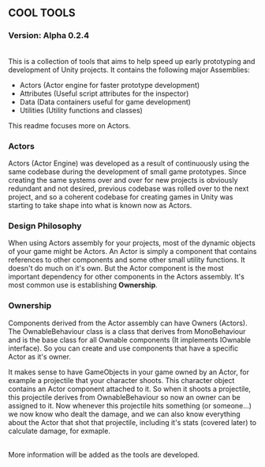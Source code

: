 <h2>COOL TOOLS</h2>
<h3> Version: Alpha 0.2.4 </h3>

<br>
This is a collection of tools that aims to help speed up early prototyping and development of Unity projects.
It contains the following major Assemblies:
<ul>
<li>Actors (Actor engine for faster prototype development)</li>
<li>Attributes (Useful script attributes for the inspector)</li>
<li>Data (Data containers useful for game development)</li>
<li>Utilities (Utility functions and classes)</li>
</ul>

This readme focuses more on Actors.

### Actors
Actors (Actor Engine) was developed as a result of continuously using the same codebase during the development of small game prototypes.
Since creating the same systems over and over for new projects is obviously redundant and not desired, previous codebase was rolled over
to the next project, and so a coherent codebase for creating games in Unity was starting to take shape into what is known now as Actors.

### Design Philosophy
When using Actors assembly for your projects, most of the dynamic objects of your game might be Actors. An Actor is simply a component
that contains references to other components and some other small utility functions. It doesn't do much on it's own. But the Actor component
is the most important dependency for other components in the Actors assembly. It's most common use is establishing **Ownership**.

### Ownership
Components derived from the Actor assembly can have Owners (Actors). The OwnableBehaviour class is a class that derives from MonoBehaviour
and is the base class for all Ownable components (It implements IOwnable interface). So you can create and use components that have a specific 
Actor as it's owner.

It makes sense to have GameObjects in your game owned by an Actor, for example a projectile that your character shoots. This character object
contains an Actor component attached to it. So when it shoots a projectile, this projectile derives from OwnableBehaviour so now an owner
can be assigned to it. Now whenever this projectile hits something (or someone...) we now know who dealt the damage, and we can also
know everything about the Actor that shot that projectile, including it's stats (covered later) to calculate damage, for exmaple.

<br>
More information will be added as the tools are developed.

